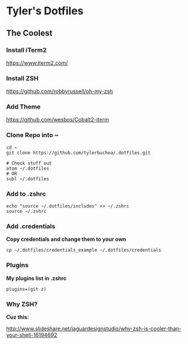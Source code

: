 # Tyler's Dotfiles

## The Coolest

### Install iTerm2

https://www.iterm2.com/

### Install ZSH

https://github.com/robbyrussell/oh-my-zsh

### Add Theme

https://github.com/wesbos/Cobalt2-iterm

### Clone Repo into ~

```
cd ~
git clone https://github.com/tylerbuchea/.dotfiles.git

# Check stuff out
atom ~/.dotfiles
# OR
subl ~/.dotfiles
```

### Add to .zshrc

```
echo "source ~/.dotfiles/includes" >> ~/.zshrc
source ~/.zshrc
```

### Add .credentials

**Copy credentials and change them to your own**

```
cp ~/.dotfiles/credentials_example ~/.dotfiles/credentials
```

### Plugins

**My plugins list in .zshrc**

```
plugins=(git z)
```

### Why ZSH?

**Cuz this:**

http://www.slideshare.net/jaguardesignstudio/why-zsh-is-cooler-than-your-shell-16194692
